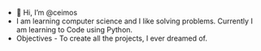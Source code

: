 - 👋 Hi, I’m @ceimos
- I am learning computer science and I like solving problems. Currently I am learning to Code using Python.
- Objectives - To create all the projects, I ever dreamed of. 
